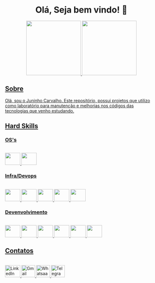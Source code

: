 <h1 align="center"> Olá, Seja bem vindo! 👋 </h1>

<div align="center">
  <a href="https://github.com/jacivaldocarvalho">
  <img height="180em" src="https://github-readme-stats.vercel.app/api?username=jacivaldocarvalho&show_icons=true&theme=dark&include_all_commits=true&count_private=true"/>
  <img height="180em" src="https://github-readme-stats.vercel.app/api/top-langs/?username=jacivaldocarvalho&layout=compact&langs_count=10&theme=dark"/>
</div>
  
## Sobre
Olá, sou o Juninho Carvalho. Este repositório, possui projetos que utilizo como laboratório para manutenção e melhorias nos códigos das tecnologias que venho estudando.
  
## Hard Skills

 ### OS's
 <div style="display: inline_block"<><br>
  <img width="50" height="40" src="https://cdn.jsdelivr.net/gh/devicons/devicon@latest/icons/linux/linux-original.svg" />
  <img width="50" height="40" src="https://cdn.jsdelivr.net/gh/devicons/devicon@latest/icons/windows11/windows11-original.svg" />            
 </div>

 ### Infra/Devops
 <div style="display: inline_block"<><br>
   <img width="50" height="40" src="https://cdn.jsdelivr.net/gh/devicons/devicon@latest/icons/bash/bash-original.svg""/> 
  <img width="50" height="40" src="https://cdn.jsdelivr.net/gh/devicons/devicon/icons/git/git-original.svg" /> 
  <img width="50" height="40" src="https://cdn.jsdelivr.net/gh/devicons/devicon/icons/docker/docker-original-wordmark.svg" />
  <img width="50" height="40" src="https://cdn.jsdelivr.net/gh/devicons/devicon/icons/kubernetes/kubernetes-plain-wordmark.svg" />      
  <img width="50" height="40" src="https://cdn.jsdelivr.net/gh/devicons/devicon/icons/terraform/terraform-original.svg" />               
 </div>

### Devenvolvimento
<div style="display: inline_block"><br>
  <img width="50" height="40" src="https://cdn.jsdelivr.net/gh/devicons/devicon/icons/c/c-original.svg" />
  <img width="50" height="40" src="https://cdn.jsdelivr.net/gh/devicons/devicon/icons/python/python-original.svg" />   
  <img width="50" height="40" src="https://cdn.jsdelivr.net/gh/devicons/devicon/icons/react/react-original.svg">
  <img width="50" height="40" src="https://cdn.jsdelivr.net/gh/devicons/devicon/icons/html5/html5-original.svg">
  <img width="50" height="40" src="https://cdn.jsdelivr.net/gh/devicons/devicon/icons/css3/css3-original.svg">
  <img width="50" height="40" src="https://cdn.jsdelivr.net/gh/devicons/devicon/icons/javascript/javascript-original.svg">
</div>

 ## Contatos
  <div style="display: inline_block"<><br>

  <a href="https://www.linkedin.com/in/jacivaldocarvalho/" target="_blank">
    <img width="50" height="40" src="https://cdn.jsdelivr.net/gh/devicons/devicon@latest/icons/linkedin/linkedin-original.svg" alt="LinkedIn"/>
  </a>

   <a href="mailto:jacivaldocarvalho@gmail.com" target="_blank">
    <img width="45" height="40" src="https://github.com/user-attachments/assets/40b4ba5d-89cb-4b2c-8428-5a1c86c77c94" alt="Gmail"/>
  </a>
  
  <a href="https://api.whatsapp.com/send/?phone=5591983476145" target="_blank">
    <img width="45" height="40" src="https://github.com/user-attachments/assets/4a185b4b-a0c1-45df-92e3-e48c27e5302c" alt="Whatsaap"/>
  </a>

  <a href="https://t.me/jacivaldocarvalho" target="_blank">
    <img width="45" height="40" src="https://github.com/user-attachments/assets/08f7f689-3c30-424a-ae6d-a560e534bd8a" alt="Telegram"/>
  </a>

 </div>
 
<!--
 ![Snake animation](https://github.com/jacivaldocarvalho/jacivaldocarvalho/blob/output/github-contribution-grid-snake.svg)

 

**jacivaldocarvalho/jacivaldocarvalho** is a ✨ _special_ ✨ repository because its `README.md` (this file) appears on your GitHub profile.

Here are some ideas to get you started:

- 🔭 I’m currently working on ...
- 🌱 I’m currently learning ...
- 👯 I’m looking to collaborate on ...
- 🤔 I’m looking for help with ...
- 💬 Ask me about ...
- 📫 How to reach me: ...
- 😄 Pronouns: ...
- ⚡ Fun fact: ...
-->
